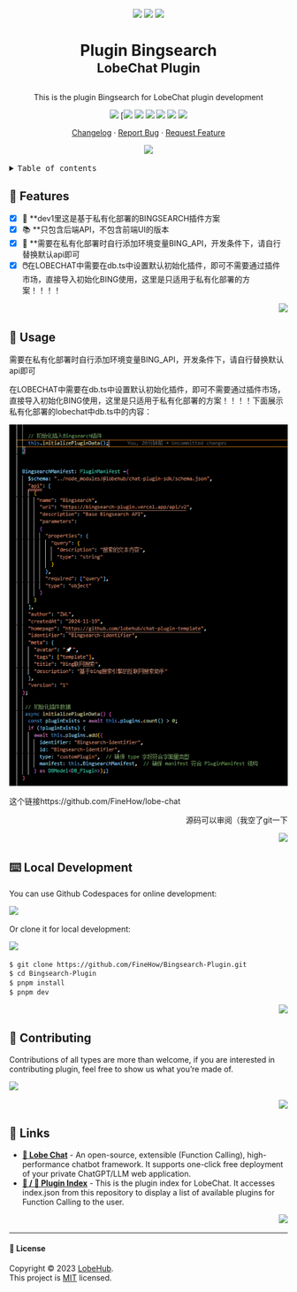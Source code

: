 <a name="readme-top"></a>

<div align="center">

<img height="120" src="https://registry.npmmirror.com/@lobehub/assets-emoji/1.3.0/files/assets/puzzle-piece.webp">
<img height="120" src="https://gw.alipayobjects.com/zos/kitchen/qJ3l3EPsdW/split.svg">
<img height="120" src="https://registry.npmmirror.com/@lobehub/assets-emoji-anim/1.0.0/files/assets/rocket.webp">

<h1>Plugin Bingsearch<br/><sup>LobeChat Plugin</sup></h1>

This is the plugin Bingsearch for LobeChat plugin development

[![][🤯-🧩-lobehub-shield]][🤯-🧩-lobehub-link]
[![][github-release-shield]
[![][github-contributors-shield]][github-contributors-link]
[![][github-forks-shield]][github-forks-link]
[![][github-stars-shield]][github-stars-link]
[![][github-issues-shield]][github-issues-link]
[![][github-license-shield]][github-license-link]

[Changelog](./CHANGELOG.md) · [Report Bug][github-issues-link] · [Request Feature][github-issues-link]

![](https://raw.githubusercontent.com/andreasbm/readme/master/assets/lines/rainbow.png)

</div>

<details>
<summary><kbd>Table of contents</kbd></summary>

#### TOC

- [🌟 Features](#-features)
- [🤯 Usage](#-usage)
- [⌨️ Local Development](#️-local-development)
- [🤝 Contributing](#-contributing)
- [🔗 Links](#-links)

#### 

</details>

## 🌟 Features

- [X]  💨 **dev1里这是基于私有化部署的BINGSEARCH插件方案
- [X]  📚 **只包含后端API，不包含前端UI的版本
- [X]  🔄 **需要在私有化部署时自行添加环境变量BING_API，开发条件下，请自行替换默认api即可
- [X]  **🖱️**在LOBECHAT中需要在db.ts中设置默认初始化插件，即可不需要通过插件市场，直接导入初始化BING使用，这里是只适用于私有化部署的方案！！！！

<div align="right">

[![][back-to-top]](#readme-top)

</div>

## 🤯 Usage

需要在私有化部署时自行添加环境变量BING_API，开发条件下，请自行替换默认api即可

在LOBECHAT中需要在db.ts中设置默认初始化插件，即可不需要通过插件市场，直接导入初始化BING使用，这里是只适用于私有化部署的方案！！！！下面展示私有化部署的lobechat中db.ts中的内容：

![1732604380340](images/README/1732604380340.png)

这个链接https://github.com/FineHow/lobe-chat<div align="right">源码可以审阅（我空了git一下

[![][back-to-top]](#readme-top)

</div>

## ⌨️ Local Development

You can use Github Codespaces for online development:

[![][github-codespace-shield]][github-codespace-link]

Or clone it for local development:

[![][bun-shield]][bun-link]

```bash
$ git clone https://github.com/FineHow/Bingsearch-Plugin.git
$ cd Bingsearch-Plugin
$ pnpm install
$ pnpm dev
```

<div align="right">

[![][back-to-top]](#readme-top)

</div>

## 🤝 Contributing

Contributions of all types are more than welcome, if you are interested in contributing plugin, feel free to show us what you’re made of.

[![][pr-welcome-shield]][pr-welcome-link]

<div align="right">

[![][back-to-top]](#readme-top)

</div>

## 🔗 Links

- **[🤖 Lobe Chat](https://github.com/lobehub/lobe-chat)** - An open-source, extensible (Function Calling), high-performance chatbot framework. It supports one-click free deployment of your private ChatGPT/LLM web application.
- **[🧩 / 🏪 Plugin Index](https://github.com/lobehub/lobe-chat-plugins)** - This is the plugin index for LobeChat. It accesses index.json from this repository to display a list of available plugins for Function Calling to the user.

<div align="right">

[![][back-to-top]](#readme-top)

</div>

---

#### 📝 License

Copyright © 2023 [LobeHub][profile-url]. <br />
This project is [MIT](./LICENSE) licensed.

<!-- LINK GROUP -->

[🤯-🧩-lobehub-link]: https://github.com/lobehub/lobe-chat-plugins
[🤯-🧩-lobehub-shield]: https://img.shields.io/badge/%F0%9F%A4%AF%20%26%20%F0%9F%A7%A9%20LobeHub-Plugin-95f3d9?labelColor=black&style=flat-square
[back-to-top]: https://img.shields.io/badge/-BACK_TO_TOP-151515?style=flat-square
[bun-link]: https://bun.sh
[bun-shield]: https://img.shields.io/badge/-speedup%20with%20bun-black?logo=bun&style=for-the-badge
[chat-plugin-realtime-weather]: https://github.com/lobehub/chat-plugin-realtime-weather
[chat-plugin-sdk]: https://github.com/lobehub/chat-plugin-sdk
[chat-plugin-search-engine]: https://github.com/lobehub/chat-plugin-search-engine
[chat-plugin-web-crawler]: https://github.com/lobehub/chat-plugin-web-crawler
[chat-plugins-gateway]: https://github.com/lobehub/chat-plugins-gateway
[fc-link]: https://sspai.com/post/81986
[github-action-release-link]: https://github.com/FineHow/Bingsearch-Plugin/actions/workflows/release.yml
[github-action-release-shield]: https://img.shields.io/github/actions/workflow/status/FineHow/Bingsearch-Plugin/release.yml?label=release&labelColor=black&logo=githubactions&logoColor=white&style=flat-square
[github-action-test-link]: https://github.com/FineHow/Bingsearch-Plugin/actions/workflows/test.yml
[github-action-test-shield]: https://img.shields.io/github/actions/workflow/status/FineHow/Bingsearch-Plugin/test.yml?label=test&labelColor=black&logo=githubactions&logoColor=white&style=flat-square
[github-codespace-link]: https://codespaces.new/FineHow/Bingsearch-Plugin
[github-codespace-shield]: https://github.com/codespaces/badge.svg
[github-contrib-link]: https://github.com/FineHow/Bingsearch-Plugin/graphs/contributors
[github-contrib-shield]: https://contrib.rocks/image?repo=lobehub%2Fchat-plugin-Bingsearch
[github-contributors-link]: https://github.com/FineHow/Bingsearch-Plugin/graphs/contributors
[github-contributors-shield]: https://img.shields.io/github/contributors/FineHow/Bingsearch-Plugin?color=c4f042&labelColor=black&style=flat-square
[github-forks-link]: https://github.com/FineHow/Bingsearch-Plugin/network/members
[github-forks-shield]: https://img.shields.io/github/forks/FineHow/Bingsearch-Plugin?color=8ae8ff&labelColor=black&style=flat-square
[github-issues-link]: https://github.com/FineHow/Bingsearch-Plugin/issues
[github-issues-shield]: https://img.shields.io/github/issues/FineHow/Bingsearch-Plugin?color=ff80eb&labelColor=black&style=flat-square
[github-license-link]: https://github.com/FineHow/Bingsearch-Plugin/blob/main/LICENSE
[github-license-shield]: https://img.shields.io/github/license/FineHow/Bingsearch-Plugin?color=white&labelColor=black&style=flat-square
[github-release-link]: https://github.com/FineHow/Bingsearch-Plugin/releases
[github-release-shield]: https://img.shields.io/github/v/release/FineHow/Bingsearch-Plugin?color=369eff&labelColor=black&logo=github&style=flat-square
[github-releasedate-link]: https://github.com/FineHow/Bingsearch-Plugin/releases
[github-releasedate-shield]: https://img.shields.io/github/release-date/FineHow/Bingsearch-Plugin?labelColor=black&style=flat-square
[github-stars-link]: https://github.com/FineHow/Bingsearch-Plugin/network/stargazers
[github-stars-shield]: https://img.shields.io/github/stars/FineHow/Bingsearch-Plugin?color=ffcb47&labelColor=black&style=flat-square
[lobe-chat-plugins]: https://github.com/lobehub/lobe-chat-plugins
[pr-welcome-link]: https://github.com/FineHow/Bingsearch-Plugin/pulls
[pr-welcome-shield]: https://img.shields.io/badge/%F0%9F%A4%AF%20PR%20WELCOME-%E2%86%92-ffcb47?labelColor=black&style=for-the-badge
[profile-url]: https://github.com/lobehub

